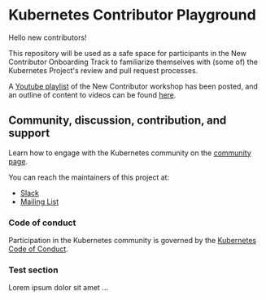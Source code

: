 # Kubernetes Contributor Playground

Hello new contributors!

This repository will be used as a safe space for participants in the New Contributor Onboarding Track to familiarize themselves with (some of) the Kubernetes Project's review and pull request processes.

A [Youtube playlist](https://www.youtube.com/playlist?list=PL69nYSiGNLP3M5X7stuD7N4r3uP2PZQUx) of the New Contributor workshop has been posted, and an outline of content to videos can be found [here](http://git.k8s.io/community/events/2018/05-contributor-summit).

## Community, discussion, contribution, and support

Learn how to engage with the Kubernetes community on the [community page](http://kubernetes.io/community/).

You can reach the maintainers of this project at:

- [Slack](http://slack.k8s.io/)
- [Mailing List](https://groups.google.com/forum/#!forum/kubernetes-dev)

### Code of conduct

Participation in the Kubernetes community is governed by the [Kubernetes Code of Conduct](code-of-conduct.md).

[owners]: https://git.k8s.io/community/contributors/guide/owners.md

### Test section

Lorem ipsum dolor sit amet ...
